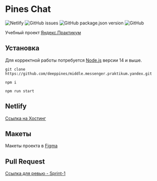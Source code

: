 # Pines Chat

![Netlify](https://img.shields.io/netlify/a97a2c64-850e-4f5e-aabe-197c8eba4539?style=flat-square)
![GitHub issues](https://img.shields.io/github/issues-raw/deeppines/middle.messenger.praktikum.yandex?style=flat-square)
![GitHub package.json version](https://img.shields.io/github/package-json/v/deeppines/middle.messenger.praktikum.yandex?style=flat-square)
![GitHub](https://img.shields.io/github/license/deeppines/middle.messenger.praktikum.yandex?style=flat-square)

Учебный проект [Яндекс.Практикум](https://practicum.yandex.ru/)

## Установка

Для корректной работы потребуется [Node.js](https://nodejs.org/) версии 14 и выше.

```shell
git clone https://github.com/deeppines/middle.messenger.praktikum.yandex.git
```

```shell
npm i
```

```shell
npm run start
```

## Netlify

[Ссылка на Хостинг](https://awesome-borg-c5a7b1.netlify.app/)

## Макеты

Макеты проекта в [Figma](https://www.figma.com/file/2HM1RtnaUzfmjMgRSyfSwy/WebChat?node-id=2%3A4)

## Pull Request

[Ссылка для ревью - Sprint-1](https://github.com/deeppines/middle.messenger.praktikum.yandex/pull/1)
